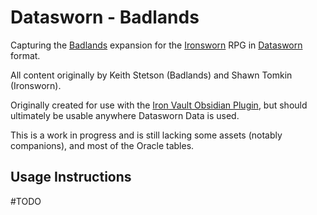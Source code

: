 # Datasworn - Badlands

Capturing the [Badlands](https://kstetson.itch.io/ironsworn-badlands) expansion for the [Ironsworn](https://ironswornrpg.com) RPG in [Datasworn](https://github.com/rsek/datasworn/tree/v0.1.0-prerelease) format.

All content originally by Keith Stetson (Badlands) and Shawn Tomkin (Ironsworn).

Originally created for use with the [Iron Vault Obsidian Plugin](https://ironvault.quest), but should ultimately be usable anywhere Datasworn Data is used.

This is a work in progress and is still lacking some assets (notably companions), and most of the Oracle tables. 

## Usage Instructions

#TODO
